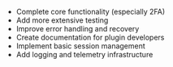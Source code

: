 - Complete core functionality (especially 2FA)
- Add more extensive testing
- Improve error handling and recovery
- Create documentation for plugin developers
- Implement basic session management
- Add logging and telemetry infrastructure

